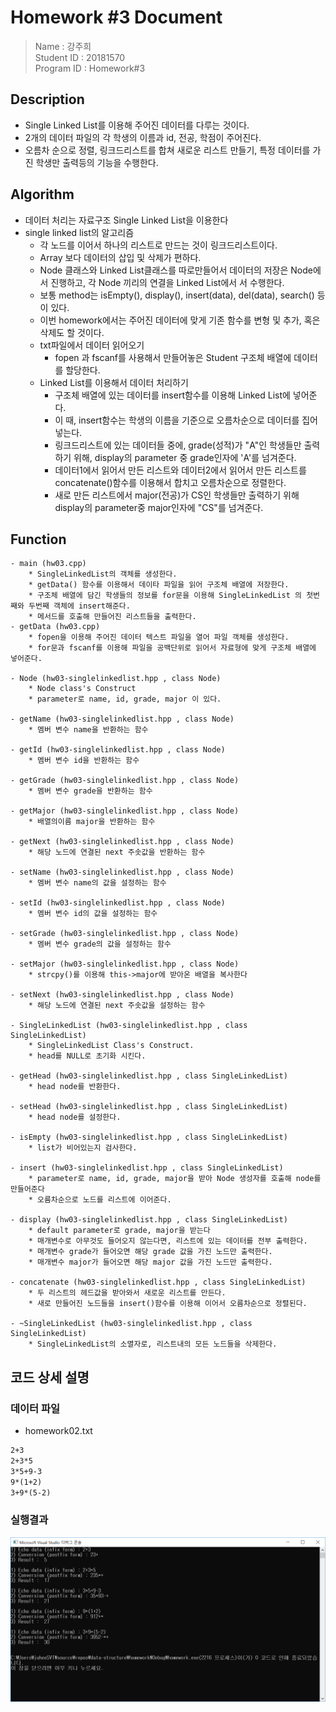 # Homework #3 Document
> Name : 강주희  
> Student ID : 20181570  
> Program ID : Homework#3

## Description 
- Single Linked List를 이용해 주어진 데이터를 다루는 것이다.
- 2개의 데이터 파일의 각 학생의 이름과 id, 전공, 학점이 주어진다.
- 오름차 순으로 정렬, 링크드리스트를 합쳐 새로운 리스트 만들기, 특정 데이터를 가진 학생만 출력등의 기능을 수행한다.


## Algorithm 
- 데이터 처리는 자료구조 Single Linked List을 이용한다
- single linked list의 알고리즘
    + 각 노드를 이어서 하나의 리스트로 만드는 것이 링크드리스트이다.
    + Array 보다 데이터의 삽입 및 삭제가 편하다.
    + Node 클래스와 Linked List클래스를 따로만들어서 데이터의 저장은 Node에서 진행하고, 각 Node 끼리의 연결을 Linked List에서 서 수행한다.
    + 보통 method는 isEmpty(), display(), insert(data), del(data), search() 등이 있다.
    + 이번 homework에서는 주어진 데이터에 맞게 기존 함수를 변형 및 추가, 혹은 삭제도 할 것이다.
    + txt파일에서 데이터 읽어오기
        * fopen 과 fscanf를 사용해서 만들어놓은 Student 구조체 배열에 데이터를 할당한다.
    + Linked List를 이용해서 데이터 처리하기
        * 구조체 배열에 있는 데이터를 insert함수를 이용해 Linked List에 넣어준다. 
        * 이 때, insert함수는 학생의 이름을 기준으로 오름차순으로 데이터를 집어넣는다.
        * 링크드리스트에 있는 데이터들 중에, grade(성적)가 "A"인 학생들만 출력하기 위해, display의 parameter 중 grade인자에 'A'를 넘겨준다.
        * 데이터1에서 읽어서 만든 리스트와 데이터2에서 읽어서 만든 리스트를 concatenate()함수를 이용해서 합치고 오름차순으로 정렬한다.
        * 새로 만든 리스트에서 major(전공)가 CS인 학생들만 출력하기 위해 display의 parameter중 major인자에 "CS"를 넘겨준다.
    
## Function
    - main (hw03.cpp)
        * SingleLinkedList의 객체를 생성한다.
        * getData() 함수를 이용해서 데이타 파일을 읽어 구조체 배열에 저장한다.
        * 구조체 배열에 담긴 학생들의 정보를 for문을 이용해 SingleLinkedList 의 첫번째와 두번째 객체에 insert해준다.
        * 메서드를 호출해 만들어진 리스트들을 출력한다.
    - getData (hw03.cpp)
        * fopen을 이용해 주어진 데이터 텍스트 파일을 열어 파일 객체를 생성한다.
        * for문과 fscanf를 이용해 파일을 공백단위로 읽어서 자료형에 맞게 구조체 배열에 넣어준다.
        
    - Node (hw03-singlelinkedlist.hpp , class Node)
        * Node class's Construct
        * parameter로 name, id, grade, major 이 있다.
        
    - getName (hw03-singlelinkedlist.hpp , class Node)
        * 멤버 변수 name을 반환하는 함수
        
    - getId (hw03-singlelinkedlist.hpp , class Node)
        * 멤버 변수 id을 반환하는 함수
        
    - getGrade (hw03-singlelinkedlist.hpp , class Node)
        * 멤버 변수 grade을 반환하는 함수
        
    - getMajor (hw03-singlelinkedlist.hpp , class Node)
        * 배열의이름 major을 반환하는 함수
        
    - getNext (hw03-singlelinkedlist.hpp , class Node)
        * 해당 노드에 연결된 next 주솟값을 반환하는 함수
        
    - setName (hw03-singlelinkedlist.hpp , class Node)
        * 멤버 변수 name의 값을 설정하는 함수
        
    - setId (hw03-singlelinkedlist.hpp , class Node)
        * 멤버 변수 id의 값을 설정하는 함수
        
    - setGrade (hw03-singlelinkedlist.hpp , class Node)
        * 멤버 변수 grade의 값을 설정하는 함수
        
    - setMajor (hw03-singlelinkedlist.hpp , class Node)
        * strcpy()를 이용해 this->major에 받아온 배열을 복사한다
        
    - setNext (hw03-singlelinkedlist.hpp , class Node)
        * 해당 노드에 연결된 next 주솟값을 설정하는 함수
        
    - SingleLinkedList (hw03-singlelinkedlist.hpp , class SingleLinkedList)
        * SingleLinkedList Class's Construct.
        * head를 NULL로 초기화 시킨다.
    
    - getHead (hw03-singlelinkedlist.hpp , class SingleLinkedList)
        * head node를 반환한다.    
    
    - setHead (hw03-singlelinkedlist.hpp , class SingleLinkedList)
        * head node를 설정한다.
    
    - isEmpty (hw03-singlelinkedlist.hpp , class SingleLinkedList)
        * list가 비어있는지 검사한다.
    
    - insert (hw03-singlelinkedlist.hpp , class SingleLinkedList)
        * parameter로 name, id, grade, major을 받아 Node 생성자를 호출해 node를 만들어준다
        * 오름차순으로 노드를 리스트에 이어준다.
    
    - display (hw03-singlelinkedlist.hpp , class SingleLinkedList)
        * default parameter로 grade, major을 받는다
        * 매개변수로 아무것도 들어오지 않는다면, 리스트에 있는 데이터를 전부 출력한다.
        * 매개변수 grade가 들어오면 해당 grade 값을 가진 노드만 출력한다.
        * 매개변수 major가 들어오면 해당 major 값을 가진 노드만 출력한다.

    - concatenate (hw03-singlelinkedlist.hpp , class SingleLinkedList)
        * 두 리스트의 헤드값을 받아와서 새로운 리스트를 만든다.
        * 새로 만들어진 노드들을 insert()함수를 이용해 이어서 오름차순으로 정렬된다.
    
    - ~SingleLinkedList (hw03-singlelinkedlist.hpp , class SingleLinkedList)
        * SingleLinkedList의 소멸자로, 리스트내의 모든 노드들을 삭제한다.
    
        
## 코드 상세 설명


### 데이터 파일
- homework02.txt
```txt
2+3
2+3*5
3*5+9-3
9*(1+2)
3+9*(5-2)
```

### 실행결과
![](https://github.com/juheesvt/data-structure/blob/master/homework/hw02%20%EC%8B%A4%ED%96%89%EA%B2%B0%EA%B3%BC.png)
